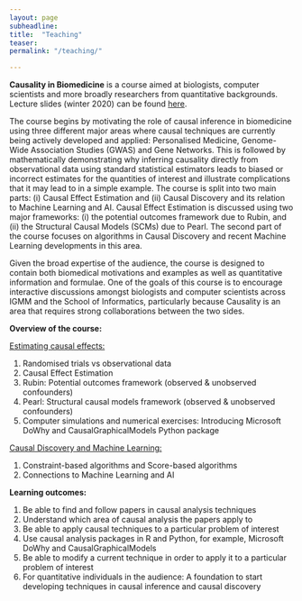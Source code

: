 ```yaml
---
layout: page
subheadline:
title:  "Teaching"
teaser: 
permalink: "/teaching/"

---
```

<strong>Causality in Biomedicine</strong> is a course aimed at biologists, computer scientists and more broadly researchers from quantitative backgrounds. Lecture slides (winter 2020) can be found [here][1].

The course begins by motivating the role of causal inference in biomedicine using three different major areas where causal techniques are currently being actively developed and applied: Personalised Medicine, Genome-Wide Association Studies (GWAS) and Gene Networks. This is followed by mathematically demonstrating why inferring causality directly from observational data using standard statistical estimators leads to biased or incorrect estimates for the quantities of interest and illustrate complications that it may lead to in a simple example. The course is split into two main parts: (i) Causal Effect Estimation and (ii) Causal Discovery and its relation to Machine Learning and AI. Causal Effect Estimation is discussed using two major frameworks: (i) the potential outcomes framework due to Rubin, and (ii) the Structural Causal Models (SCMs) due to Pearl. The second part of the course focuses on algorithms in Causal Discovery and recent Machine Learning developments in this area.

Given the broad expertise of the audience, the course is designed to contain both biomedical motivations and examples as well as quantitative information and formulae. One of the goals of this course is to encourage interactive discussions amongst biologists and computer scientists across IGMM and the School of Informatics, particularly because Causality is an area that requires strong collaborations between the two sides.

<strong>Overview of the course:</strong>

<u>Estimating causal effects:</u>
1. Randomised trials vs observational data
2. Causal Effect Estimation
3. Rubin: Potential outcomes framework (observed & unobserved confounders)
4. Pearl: Structural causal models framework (observed & unobserved confounders)
5. Computer simulations and numerical exercises: Introducing Microsoft DoWhy and CausalGraphicalModels Python package

<u>Causal Discovery and Machine Learning:</u>
1. Constraint-based algorithms and Score-based algorithms
2. Connections to Machine Learning and AI


<strong>Learning outcomes:</strong>
1. Be able to find and follow papers in causal analysis techniques 
2. Understand which area of causal analysis the papers apply to
3. Be able to apply causal techniques to a particular problem of interest 
4. Use causal analysis packages in R and Python, for example, Microsoft DoWhy and CausalGraphicalModels
5. Be able to modify a current technique in order to apply it to a particular problem of interest 
6. For quantitative individuals in the audience: A foundation to start developing techniques in causal inference and causal discovery

[1]: https://github.com/avakhamseh/Causality_in_Biomedicine_Lectures